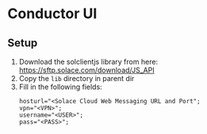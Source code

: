 # Conductor UI
## Setup
1. Download the solclientjs library from here: https://sftp.solace.com/download/JS_API
1. Copy the `lib` directory in parent dir
1. Fill in the following fields:
    ```
    hosturl="<Solace Cloud Web Messaging URL and Port";
    vpn="<VPN>";
    username="<USER>";
    pass="<PASS>";
    ```